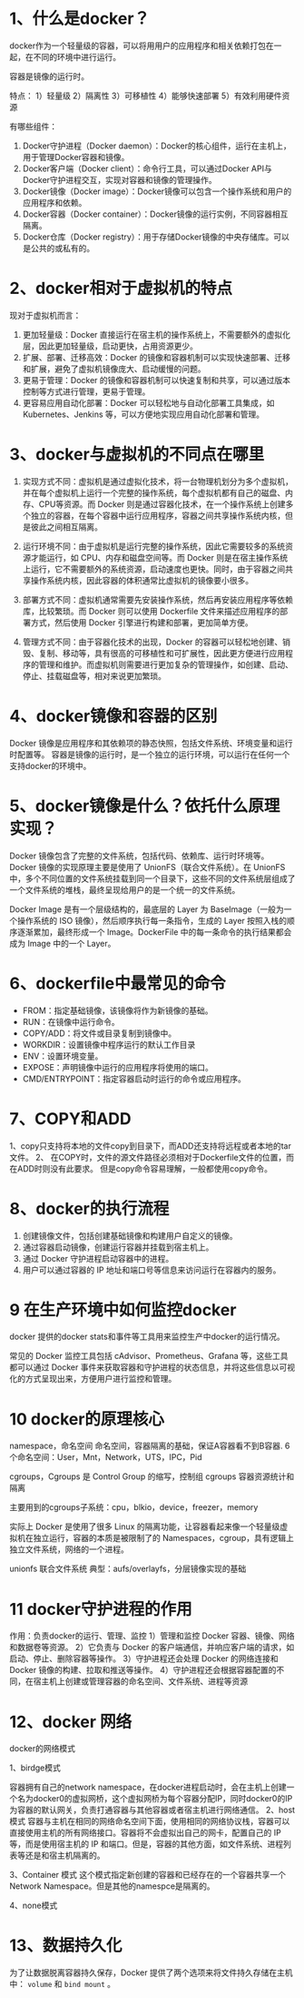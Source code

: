 
# 1、什么是docker？

docker作为一个轻量级的容器，可以将用用户的应用程序和相关依赖打包在一起，在不同的环境中进行运行。

容器是镜像的运行时。

特点：
1）轻量级
2）隔离性
3）可移植性
4）能够快速部署
5）有效利用硬件资源

有哪些组件：

1.  Docker守护进程（Docker daemon）：Docker的核心组件，运行在主机上，用于管理Docker容器和镜像。
2.  Docker客户端（Docker client）：命令行工具，可以通过Docker API与Docker守护进程交互，实现对容器和镜像的管理操作。
3.  Docker镜像（Docker image）：Docker镜像可以包含一个操作系统和用户的应用程序和依赖。
4.  Docker容器（Docker container）：Docker镜像的运行实例，不同容器相互隔离。
5.  Docker仓库（Docker registry）：用于存储Docker镜像的中央存储库。可以是公共的或私有的。

# 2、docker相对于虚拟机的特点

现对于虚拟机而言：
1.  更加轻量级：Docker 直接运行在宿主机的操作系统上，不需要额外的虚拟化层，因此更加轻量级，启动更快，占用资源更少。
2.  扩展、部署、迁移高效：Docker 的镜像和容器机制可以实现快速部署、迁移和扩展，避免了虚拟机镜像庞大、启动缓慢的问题。
3.  更易于管理：Docker 的镜像和容器机制可以快速复制和共享，可以通过版本控制等方式进行管理，更易于管理。
4.  更容易应用自动化部署：Docker 可以轻松地与自动化部署工具集成，如 Kubernetes、Jenkins 等，可以方便地实现应用自动化部署和管理。

# 3、docker与虚拟机的不同点在哪里

1.  实现方式不同：虚拟机是通过虚拟化技术，将一台物理机划分为多个虚拟机，并在每个虚拟机上运行一个完整的操作系统，每个虚拟机都有自己的磁盘、内存、CPU等资源。而 Docker 则是通过容器化技术，在一个操作系统上创建多个独立的容器，在每个容器中运行应用程序，容器之间共享操作系统内核，但是彼此之间相互隔离。
    
2.  运行环境不同：由于虚拟机是运行完整的操作系统，因此它需要较多的系统资源才能运行，如 CPU、内存和磁盘空间等。而 Docker 则是在宿主操作系统上运行，它不需要额外的系统资源，启动速度也更快。同时，由于容器之间共享操作系统内核，因此容器的体积通常比虚拟机的镜像要小很多。
    
3.  部署方式不同：虚拟机通常需要先安装操作系统，然后再安装应用程序等依赖库，比较繁琐。而 Docker 则可以使用 Dockerfile 文件来描述应用程序的部署方式，然后使用 Docker 引擎进行构建和部署，更加简单方便。
    
4.  管理方式不同：由于容器化技术的出现，Docker 的容器可以轻松地创建、销毁、复制、移动等，具有很高的可移植性和可扩展性，因此更方便进行应用程序的管理和维护。而虚拟机则需要进行更加复杂的管理操作，如创建、启动、停止、挂载磁盘等，相对来说更加繁琐。

# 4、docker镜像和容器的区别

Docker 镜像是应用程序和其依赖项的静态快照，包括文件系统、环境变量和运行时配置等。
容器是镜像的运行时，是一个独立的运行环境，可以运行在任何一个支持docker的环境中。

# 5、docker镜像是什么？依托什么原理实现？

Docker 镜像包含了完整的文件系统，包括代码、依赖库、运行时环境等。
Docker 镜像的实现原理主要是使用了 UnionFS（联合文件系统）。在 UnionFS 中，多个不同位置的文件系统挂载到同一个目录下，这些不同的文件系统层组成了一个文件系统的堆栈，最终呈现给用户的是一个统一的文件系统。

Docker Image 是有一个层级结构的，最底层的 Layer 为 BaseImage（一般为一个操作系统的 ISO 镜像），然后顺序执行每一条指令，生成的 Layer 按照入栈的顺序逐渐累加，最终形成一个 Image。DockerFile 中的每一条命令的执行结果都会成为 Image 中的一个 Layer。

# 6、dockerfile中最常见的命令

-   FROM：指定基础镜像，该镜像将作为新镜像的基础。
-   RUN：在镜像中运行命令。
-   COPY/ADD：将文件或目录复制到镜像中。
-   WORKDIR：设置镜像中程序运行的默认工作目录
-   ENV：设置环境变量。
-   EXPOSE：声明镜像中运行的应用程序将使用的端口。
-   CMD/ENTRYPOINT：指定容器启动时运行的命令或应用程序。

# 7、COPY和ADD

1、copy只支持将本地的文件copy到目录下，而ADD还支持将远程或者本地的tar文件。
2、 在COPY时，文件的源文件路径必须相对于Dockerfile文件的位置，而在ADD时则没有此要求。
但是copy命令容易理解，一般都使用copy命令。

# 8、docker的执行流程

1.  创建镜像文件，包括创建基础镜像和构建用户自定义的镜像。
2.  通过容器启动镜像，创建运行容器并挂载到宿主机上。
3.  通过 Docker 守护进程启动容器中的进程。
4.  用户可以通过容器的 IP 地址和端口号等信息来访问运行在容器内的服务。


# 9 在生产环境中如何监控docker

docker 提供的docker stats和事件等工具用来监控生产中docker的运行情况。

常见的 Docker 监控工具包括 cAdvisor、Prometheus、Grafana 等，这些工具都可以通过 Docker 事件来获取容器和守护进程的状态信息，并将这些信息以可视化的方式呈现出来，方便用户进行监控和管理。


# 10 docker的原理核心

namespace，命名空间
命名空间，容器隔离的基础，保证A容器看不到B容器.
6个命名空间：User，Mnt，Network，UTS，IPC，Pid

cgroups，Cgroups 是 Control Group 的缩写，控制组
cgroups 容器资源统计和隔离

主要用到的cgroups子系统：cpu，blkio，device，freezer，memory

实际上 Docker 是使用了很多 Linux 的隔离功能，让容器看起来像一个轻量级虚拟机在独立运行，容器的本质是被限制了的 Namespaces，cgroup，具有逻辑上独立文件系统，网络的一个进程。

unionfs 联合文件系统
典型：aufs/overlayfs，分层镜像实现的基础


# 11 docker守护进程的作用

作用：负责docker的运行、管理、监控
1）管理和监控 Docker 容器、镜像、网络和数据卷等资源。
2）它负责与 Docker 的客户端通信，并响应客户端的请求，如启动、停止、删除容器等操作。
3）守护进程还会处理 Docker 的网络连接和 Docker 镜像的构建、拉取和推送等操作。
4）守护进程还会根据容器配置的不同，在宿主机上创建或管理容器的命名空间、文件系统、进程等资源



# 12、docker 网络

docker的网络模式

1、birdge模式

容器拥有自己的network namespace，在docker进程启动时，会在主机上创建一个名为docker0的虚拟网桥，这个虚拟网桥为每个容器分配IP，同时docker0的IP为容器的默认网关，负责打通容器与其他容器或者宿主机进行网络通信。
2、host模式
容器与主机在相同的网络命名空间下面，使用相同的网络协议栈，容器可以直接使用主机的所有网络接口。容器将不会虚拟出自己的网卡，配置自己的 IP 等，而是使用宿主机的 IP 和端口。但是，容器的其他方面，如文件系统、进程列表等还是和宿主机隔离的。

3、Container 模式
这个模式指定新创建的容器和已经存在的一个容器共享一个 Network Namespace。但是其他的namespce是隔离的。

4、none模式


# 13、数据持久化

为了让数据脱离容器持久保存，Docker 提供了两个选项来将文件持久存储在主机中： `volume` 和 `bind mount` 。



